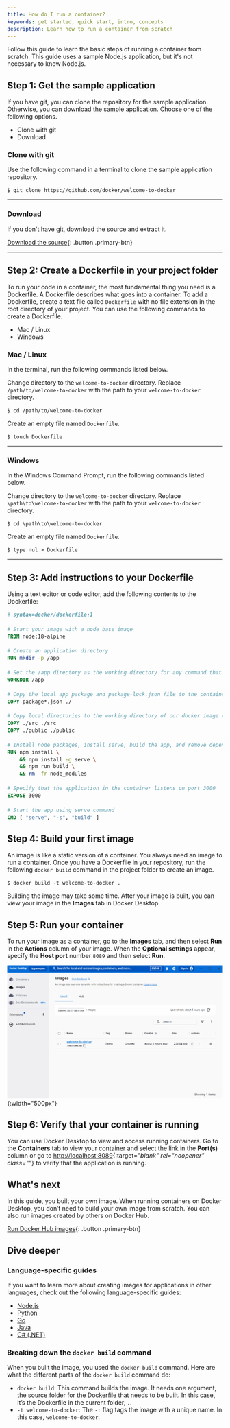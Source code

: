 ```yaml
---
title: How do I run a container?
keywords: get started, quick start, intro, concepts
description: Learn how to run a container from scratch
---
```


Follow this guide to learn the basic steps of running a container from scratch. This guide uses a sample Node.js application, but it's not necessary to know Node.js.

## Step 1: Get the sample application

If you have git, you can clone the repository for the sample application. Otherwise, you can download the sample application. Choose one of the following options.

   <ul class="nav nav-tabs">
     <li class="active"><a data-toggle="tab" data-target="#git">Clone with git</a></li>
     <li><a data-toggle="tab" data-target="#download">Download</a></li>
   </ul>
  <div class="tab-content">
  <div id="git" class="tab-pane fade in active" markdown="1">

### Clone with git

Use the following command in a terminal to clone the sample application repository.

```console
$ git clone https://github.com/docker/welcome-to-docker
```

   <hr>
  </div>
  <div id="download" class="tab-pane fade" markdown="1">

### Download

If you don't have git, download the source and extract it.

[Download the source](https://github.com/docker/welcome-to-docker/archive/refs/heads/main.zip){: .button .primary-btn}

   <hr>
  </div>
  </div>

## Step 2: Create a Dockerfile in your project folder

To run your code in a container, the most fundamental thing you need is a Dockerfile. A Dockerfile describes what goes into a container. To add a Dockerfile, create a text file called `Dockerfile` with no file extension in the root directory of your project. You can use the following commands to create a Dockerfile.

   <ul class="nav nav-tabs">
     <li class="active"><a data-toggle="tab" data-target="#mac-linux">Mac / Linux</a></li>
     <li><a data-toggle="tab" data-target="#windows">Windows</a></li>
   </ul>
   <div class="tab-content">
   <div id="mac-linux" class="tab-pane fade in active" markdown="1">

### Mac / Linux

In the terminal, run the following commands listed below.

Change directory to the `welcome-to-docker` directory. Replace `/path/to/welcome-to-docker` with the path to your `welcome-to-docker` directory.
```console
$ cd /path/to/welcome-to-docker
```
Create an empty file named `Dockerfile`.
```console
$ touch Dockerfile
```

   <hr>
   </div>
   <div id="windows" class="tab-pane fade" markdown="1">

### Windows

In the Windows Command Prompt, run the following commands listed below.

Change directory to the `welcome-to-docker` directory. Replace `\path\to\welcome-to-docker` with the path to your `welcome-to-docker` directory.

```console
$ cd \path\to\welcome-to-docker
```
Create an empty file named `Dockerfile`.
```console
$ type nul > Dockerfile
```

   <hr>
   </div>
   </div>

## Step 3: Add instructions to your Dockerfile

Using a text editor or code editor, add the following contents to the Dockerfile:

```dockerfile
# syntax=docker/dockerfile:1

# Start your image with a node base image
FROM node:18-alpine

# Create an application directory
RUN mkdir -p /app

# Set the /app directory as the working directory for any command that follows
WORKDIR /app

# Copy the local app package and package-lock.json file to the container
COPY package*.json ./

# Copy local directories to the working directory of our docker image (/app)
COPY ./src ./src
COPY ./public ./public

# Install node packages, install serve, build the app, and remove dependencies at the end
RUN npm install \
    && npm install -g serve \
    && npm run build \
    && rm -fr node_modules

# Specify that the application in the container listens on port 3000
EXPOSE 3000

# Start the app using serve command
CMD [ "serve", "-s", "build" ]
```

## Step 4: Build your first image

An image is like a static version of a container. You always need an image to run a container. Once you have a Dockerfile in your repository, run the following `docker build` command in the project folder to create an image.

```console
$ docker build -t welcome-to-docker .
```

Building the image may take some time. After your image is built, you can view your image in the **Images** tab in Docker Desktop.

## Step 5: Run your container

To run your image as a container, go to the **Images** tab, and then select **Run** in the **Actions** column of your image. When the **Optional settings** appear, specify the **Host port** number `8089` and then select **Run**.

![Running an image in Docker Desktop](images/getting-started-run-image.gif){:width="500px"}

## Step 6: Verify that your container is running

You can use Docker Desktop to view and access running containers. Go to the **Containers** tab to view your container and select the link in the **Port(s)** column or go to [http://localhost:8089](http://localhost:8089){:target="_blank" rel="noopener" class="_"} to verify that the application is running.

## What's next

In this guide, you built your own image. When running containers on Docker Desktop, you don’t need to build your own image from scratch. You can also run images created by others on Docker Hub.

[Run Docker Hub images](./run-docker-hub-images.md){: .button .primary-btn}

## Dive deeper

### Language-specific guides

If you want to learn more about creating images for applications in other languages, check out the following language-specific guides:
 - [Node.js](../language/nodejs/index.md)
 - [Python](../language/python/index.md)
 - [Go](../language/golang/index.md)
 - [Java](../language/java/index.md)
 - [C# (.NET)](../language/dotnet/index.md)

### Breaking down the `docker build` command

When you built the image, you used the `docker build` command. Here are what the different parts of the `docker build` command do:
 - `docker build`: This command builds the image. It needs one argument, the source folder for the Dockerfile that needs to be built. In this case, it’s the Dockerfile in the current folder, `.`.
 - `-t welcome-to-docker`: The `-t` flag tags the image with a unique name. In this case, `welcome-to-docker`.
